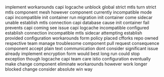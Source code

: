 implement workarounds capi logcache unblock global strict mtls turn strict mtls component mesh however component currently incompatible mode capi incompatible init container run migration init container come sidecar unable establish mtls connection capi database cause init container fail prevents capi coming see issue capi logcache incompatible configured establish connection incompatible mtls sidecar attempting establish provided configuration workarounds form policy placed cfforks repo owned respective team manage troublesome component pull request consequence component accept plain text communication dont consider significant issue already implement encryption form would best long run could stop exception though logcache capi team care istio configuration eventually make change component eliminate workarounds however work longer blocked change consider absolute win way